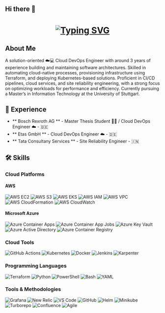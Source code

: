 ## Hi there 👋

<!--
**MananCoder29/MananCoder29** is a ✨ _special_ ✨ repository because its `README.md` (this file) appears on your GitHub profile.
-->

<h1 align="center">
<a href="https://git.io/typing-svg"><img src="https://readme-typing-svg.demolab.com?font=Space+Grotesk&weight=600&size=30&duration=4500&pause=1000&color=CFCBFF&center=true&vCenter=true&width=435&lines=I'm+Ananth+Mahesh+Kashyap" alt="Typing SVG" /></a>
</h1>

## About Me
A solution-oriented ☁️💻 Cloud DevOps Engineer with around 3 years of experience building and maintaining software
architectures. Skilled in automating cloud-native processes, provisioning infrastructure using Terraform, and
deploying Kubernetes-based solutions. Proficient in CI/CD pipelines, cloud services, and site reliability
engineering, with a strong focus on optimizing workloads for performance and efficiency. Currently pursuing a
Master’s in Information Technology at the University of Stuttgart.

## 💼 Experience
- ** Bosch Rexroth AG ** - Master Thesis Student 👨‍🎓 / Cloud DevOps Engineer ☁️ - 🇩🇪
- ** Etas GmbH ** - Cloud DevOps Engineer ☁️ - 🇩🇪
- ** Tata Consultany Services ** - Site Reliability Engineer - 🇮🇳

## 🛠️ Skills

### Cloud Platforms
#### AWS
![AWS EC2](https://img.shields.io/badge/AWS_EC2-FF9900?style=for-the-badge&logo=amazon-aws&logoColor=white)
![AWS S3](https://img.shields.io/badge/AWS_S3-569A31?style=for-the-badge&logo=amazon-s3&logoColor=white)
![AWS EKS](https://img.shields.io/badge/AWS_EKS-326CE5?style=for-the-badge&logo=amazon-eks&logoColor=white)
![AWS IAM](https://img.shields.io/badge/AWS_IAM-FF9900?style=for-the-badge&logo=amazon-aws&logoColor=white)
![AWS VPC](https://img.shields.io/badge/AWS_VPC-0A0A0A?style=for-the-badge&logo=amazon-aws&logoColor=white)
![AWS CloudFormation](https://img.shields.io/badge/AWS_CloudFormation-0052CC?style=for-the-badge&logo=amazon-aws&logoColor=white)
![AWS CloudWatch](https://img.shields.io/badge/AWS_CloudWatch-FF9900?style=for-the-badge&logo=amazon-cloudwatch&logoColor=white)

#### Microsoft Azure
![Azure Container Apps](https://img.shields.io/badge/Azure_Container_Apps-0078D4?style=for-the-badge&logo=microsoft-azure&logoColor=white)
![Azure Container App Jobs](https://img.shields.io/badge/Azure_Container_Job-0078D4?style=for-the-badge&logo=microsoft-azure&logoColor=white)
![Azure Key Vault](https://img.shields.io/badge/Azure_Key_Vault-0078D4?style=for-the-badge&logo=microsoft-azure-keyvault&logoColor=white)
![Azure Active Directory](https://img.shields.io/badge/Azure_Active_Directory-0078D4?style=for-the-badge&logo=microsoft-azure-active-directory&logoColor=white)
![Azure Container Registry](https://img.shields.io/badge/Azure_Container_Registry-0078D4?style=for-the-badge&logo=microsoft-azure-container-registry&logoColor=white)

### Cloud Tools
![GitHub Actions](https://img.shields.io/badge/GitHub_Actions-2088FF?style=for-the-badge&logo=github-actions&logoColor=white)
![Kubernetes](https://img.shields.io/badge/Kubernetes-326CE5?style=for-the-badge&logo=kubernetes&logoColor=white)
![Docker](https://img.shields.io/badge/Docker-2496ED?style=for-the-badge&logo=docker&logoColor=white)
![Jenkins](https://img.shields.io/badge/Jenkins-D24939?style=for-the-badge&logo=jenkins&logoColor=white)
![Karpenter](https://img.shields.io/badge/Karpenter-Autoscaling-blueviolet?style=for-the-badge&logo=kubernetes&logoColor=white)

### Programming Languages
![Terraform](https://img.shields.io/badge/Terraform-623CE4?style=for-the-badge&logo=terraform&logoColor=white)
![Python](https://img.shields.io/badge/Python_(Basics)-3776AB?style=for-the-badge&logo=python&logoColor=white)
![PowerShell](https://img.shields.io/badge/PowerShell-5391FE?style=for-the-badge&logo=powershell&logoColor=white)
![Bash](https://img.shields.io/badge/Bash_(Basic)-4EAA25?style=for-the-badge&logo=gnubash&logoColor=white)
![YAML](https://img.shields.io/badge/YAML-000000?style=for-the-badge&logo=yaml&logoColor=white)

### Tools & Methodologies
![Grafana](https://img.shields.io/badge/Grafana-Monitoring-F46800?style=for-the-badge&logo=grafana&logoColor=white)
![New Relic](https://img.shields.io/badge/New_Relic-008C99?style=for-the-badge&logo=newrelic&logoColor=white)
![VS Code](https://img.shields.io/badge/VS_Code-007ACC?style=for-the-badge&logo=visual-studio-code&logoColor=white)
![GitHub](https://img.shields.io/badge/GitHub-181717?style=for-the-badge&logo=github&logoColor=white)
![Helm](https://img.shields.io/badge/Helm-0F1689?style=for-the-badge&logo=helm&logoColor=white)
![Minikube](https://img.shields.io/badge/Minikube-K8s_Local-E35A00?style=for-the-badge&logo=kubernetes&logoColor=white)
![Turborepo](https://img.shields.io/badge/Turborepo-Monorepo-5A29E4?style=for-the-badge&logo=turbo&logoColor=white)
![Confluence](https://img.shields.io/badge/Confluence-172B4D?style=for-the-badge&logo=confluence&logoColor=white)
![Agile](https://img.shields.io/badge/Agile-Methodology-%F0%9F%92%AA?style=for-the-badge&color=28a745)

